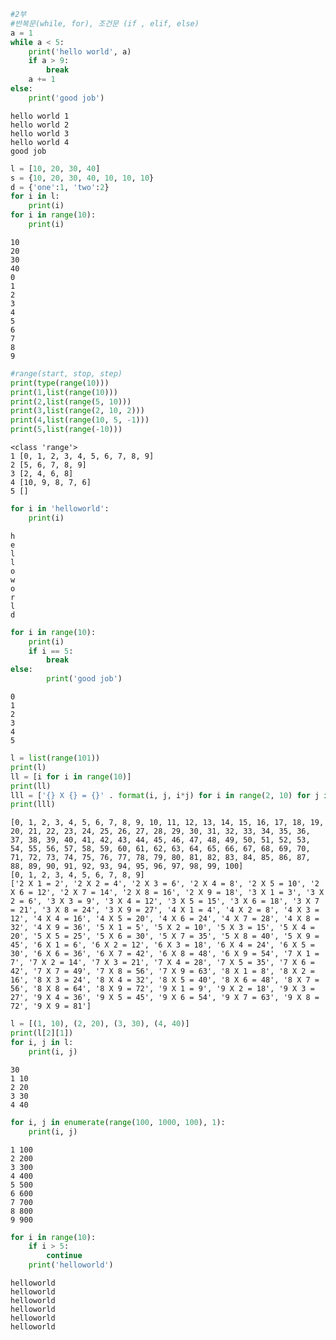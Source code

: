 ```python
#2부
#반복문(while, for), 조건문 (if , elif, else)
a = 1
while a < 5:
    print('hello world', a)
    if a > 9:
        break
    a += 1
else:
    print('good job')
```

    hello world 1
    hello world 2
    hello world 3
    hello world 4
    good job



```python
l = [10, 20, 30, 40]
s = {10, 20, 30, 40, 10, 10, 10}
d = {'one':1, 'two':2}
for i in l:
    print(i)
for i in range(10):
    print(i)
```

    10
    20
    30
    40
    0
    1
    2
    3
    4
    5
    6
    7
    8
    9



```python
#range(start, stop, step)
print(type(range(10)))
print(1,list(range(10)))
print(2,list(range(5, 10)))
print(3,list(range(2, 10, 2)))
print(4,list(range(10, 5, -1)))
print(5,list(range(-10)))
```

    <class 'range'>
    1 [0, 1, 2, 3, 4, 5, 6, 7, 8, 9]
    2 [5, 6, 7, 8, 9]
    3 [2, 4, 6, 8]
    4 [10, 9, 8, 7, 6]
    5 []



```python
for i in 'helloworld':
    print(i)
```

    h
    e
    l
    l
    o
    w
    o
    r
    l
    d



```python
for i in range(10):
    print(i)
    if i == 5:
        break
else:
        print('good job')
```

    0
    1
    2
    3
    4
    5



```python
l = list(range(101))
print(l)
ll = [i for i in range(10)]
print(ll)
lll = ['{} X {} = {}' . format(i, j, i*j) for i in range(2, 10) for j in range(1, 10)]
print(lll)
```

    [0, 1, 2, 3, 4, 5, 6, 7, 8, 9, 10, 11, 12, 13, 14, 15, 16, 17, 18, 19, 20, 21, 22, 23, 24, 25, 26, 27, 28, 29, 30, 31, 32, 33, 34, 35, 36, 37, 38, 39, 40, 41, 42, 43, 44, 45, 46, 47, 48, 49, 50, 51, 52, 53, 54, 55, 56, 57, 58, 59, 60, 61, 62, 63, 64, 65, 66, 67, 68, 69, 70, 71, 72, 73, 74, 75, 76, 77, 78, 79, 80, 81, 82, 83, 84, 85, 86, 87, 88, 89, 90, 91, 92, 93, 94, 95, 96, 97, 98, 99, 100]
    [0, 1, 2, 3, 4, 5, 6, 7, 8, 9]
    ['2 X 1 = 2', '2 X 2 = 4', '2 X 3 = 6', '2 X 4 = 8', '2 X 5 = 10', '2 X 6 = 12', '2 X 7 = 14', '2 X 8 = 16', '2 X 9 = 18', '3 X 1 = 3', '3 X 2 = 6', '3 X 3 = 9', '3 X 4 = 12', '3 X 5 = 15', '3 X 6 = 18', '3 X 7 = 21', '3 X 8 = 24', '3 X 9 = 27', '4 X 1 = 4', '4 X 2 = 8', '4 X 3 = 12', '4 X 4 = 16', '4 X 5 = 20', '4 X 6 = 24', '4 X 7 = 28', '4 X 8 = 32', '4 X 9 = 36', '5 X 1 = 5', '5 X 2 = 10', '5 X 3 = 15', '5 X 4 = 20', '5 X 5 = 25', '5 X 6 = 30', '5 X 7 = 35', '5 X 8 = 40', '5 X 9 = 45', '6 X 1 = 6', '6 X 2 = 12', '6 X 3 = 18', '6 X 4 = 24', '6 X 5 = 30', '6 X 6 = 36', '6 X 7 = 42', '6 X 8 = 48', '6 X 9 = 54', '7 X 1 = 7', '7 X 2 = 14', '7 X 3 = 21', '7 X 4 = 28', '7 X 5 = 35', '7 X 6 = 42', '7 X 7 = 49', '7 X 8 = 56', '7 X 9 = 63', '8 X 1 = 8', '8 X 2 = 16', '8 X 3 = 24', '8 X 4 = 32', '8 X 5 = 40', '8 X 6 = 48', '8 X 7 = 56', '8 X 8 = 64', '8 X 9 = 72', '9 X 1 = 9', '9 X 2 = 18', '9 X 3 = 27', '9 X 4 = 36', '9 X 5 = 45', '9 X 6 = 54', '9 X 7 = 63', '9 X 8 = 72', '9 X 9 = 81']



```python
l = [(1, 10), (2, 20), (3, 30), (4, 40)]
print(l[2][1])
for i, j in l:
    print(i, j)
```

    30
    1 10
    2 20
    3 30
    4 40



```python
for i, j in enumerate(range(100, 1000, 100), 1):
    print(i, j)
```

    1 100
    2 200
    3 300
    4 400
    5 500
    6 600
    7 700
    8 800
    9 900



```python
for i in range(10):
    if i > 5:
        continue
    print('helloworld')
```

    helloworld
    helloworld
    helloworld
    helloworld
    helloworld
    helloworld



```python

```
